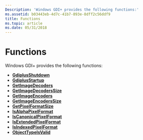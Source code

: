 ```yaml
---
Description: 'Windows GDI+ provides the following functions:'
ms.assetid: b03443eb-4d7c-41b7-893e-8dff2c56ddf9
title: Functions
ms.topic: article
ms.date: 05/31/2018
---
```


# Functions

Windows GDI+ provides the following functions:

-   [**GdiplusShutdown**](/windows/desktop/api/Gdiplusinit/nf-gdiplusinit-gdiplusshutdown)
-   [**GdiplusStartup**](/windows/desktop/api/Gdiplusinit/nf-gdiplusinit-gdiplusstartup)
-   [**GetImageDecoders**](/windows/desktop/api/Gdiplusimagecodec/nf-gdiplusimagecodec-getimagedecoders)
-   [**GetImageDecodersSize**](/windows/desktop/api/Gdiplusimagecodec/nf-gdiplusimagecodec-getimagedecoderssize)
-   [**GetImageEncoders**](/windows/desktop/api/Gdiplusimagecodec/nf-gdiplusimagecodec-getimageencoders)
-   [**GetImageEncodersSize**](/windows/desktop/api/Gdiplusimagecodec/nf-gdiplusimagecodec-getimageencoderssize)
-   [**GetPixelFormatSize**](/windows/desktop/api/GdiplusPixelFormats/nf-gdipluspixelformats-getpixelformatsize)
-   [**IsAlphaPixelFormat**](/windows/desktop/api/GdiplusPixelFormats/nf-gdipluspixelformats-isalphapixelformat)
-   [**IsCanonicalPixelFormat**](/windows/desktop/api/GdiplusPixelFormats/nf-gdipluspixelformats-iscanonicalpixelformat)
-   [**IsExtendedPixelFormat**](/windows/desktop/api/GdiplusPixelFormats/nf-gdipluspixelformats-isextendedpixelformat)
-   [**IsIndexedPixelFormat**](/windows/desktop/api/GdiplusPixelFormats/nf-gdipluspixelformats-isindexedpixelformat)
-   [**ObjectTypeIsValid**](/windows/desktop/api/GdiplusEnums/nf-gdiplusenums-objecttypeisvalid)

 

 



